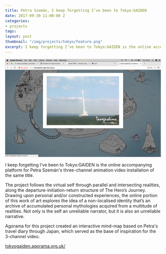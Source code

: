 ```yaml
---
title: Petra Szemán, I keep forgetting I’ve been to Tokyo:GAIDEN
date: 2017-09-30 11:00:00 Z
categories:
- projects
tags: 
layout: post
thumbnail: "/img/projects/tokyo/feature.png"
excerpt: I keep forgetting I’ve been to Tokyo:GAIDEN is the online accompanying platform for Petra Szemán's three-channel animation video installation of the same title. Commissioned as part of the NEoN Festival 2017. 
---
```


![](/img/projects/tokyo/tokyo01.png)
<br>

I keep forgetting I’ve been to Tokyo:GAIDEN is the online accompanying platform for Petra Szemán's three-channel animation video installation of the same title. 

The project follows the virtual self through parallel and intersecting realities, along the departure-initiation-return structure of The Hero’s Journey. Drawing upon personal and/or constructed experiences, the online portion of this work of art explores the idea of a non-localised identity that’s an archive of accumulated personal mythologies acquired from a multitude of realities. Not only is the self an unreliable narrator, but it is also an unreliable narrative.

Agorama for this project created an interactive mind-map based on Petra's travel diary through Japan, which served as the base of inspiration for the 3-channel video.

[tokyogaiden.agorama.org.uk/](http://tokyogaiden.agorama.org.uk/)